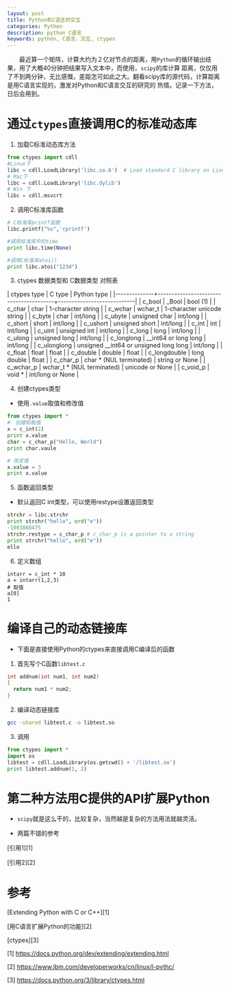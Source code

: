 ```yaml
---
layout: post
title: Python和C语言的交互
categories: Python
description: python C语言
keywords: python, C语言，交互, ctypes
---
```


　　最近算一个矩阵，计算大约为２亿对节点的距离，用`Python`的循环输出结果，用了大概40分钟把结果写入文本中，而使用，`scipy`的库计算
距离，仅仅用了不到两分钟，无比感慨，差距怎可如此之大。翻看scipy库的源代码，计算距离是用C语言实现的，激发对Python和C语言交互的研究的
热情。记录一下方法，日后会用到。


# 通过`ctypes`直接调用C的标准动态库

1. 加载C标准动态库方法

```python
from ctypes import cdll
#Linux下
libc = cdll.LoadLibrary('libc.so.6')  # Load standard C library on Linux
# Mac下
libc = cdll.LoadLibrary('libc.dylib')
# Win 下
libc = cdll.msvcrt
````

2. 调用C标准库函数
```python
# C标准库printf函数
libc.printf("%s",'cprintf')

#调用标准库中的time
print libc.time(None)

#调用C标准库atoi()
print libc.atoi("1234")
```


3. ctypes 数据类型和 C数据类型 对照表


| ctypes type  | C type                                 | Python type                |
|--------------+----------------------------------------+----------------------------|
| c_bool       | _Bool                                  | bool (1)                   |
| c_char       | char                                   | 1-character string         |
| c_wchar      | wchar_t                                | 1-character unicode string |
| c_byte       | char                                   | int/long                   |
| c_ubyte      | unsigned char                          | int/long                   |
| c_short      | short                                  | int/long                   |
| c_ushort     | unsigned short                         | int/long                   |
| c_int        | int                                    | int/long                   |
| c_uint       | unsigned int                           | int/long                   |
| c_long       | long                                   | int/long                   |
| c_ulong      | unsigned long                          | int/long                   |
| c_longlong   | __int64 or long long                   | int/long                   |
| c_ulonglong  | unsigned __int64 or unsigned long long | int/long                   |
| c_float      | float                                  | float                      |
| c_double     | double                                 | float                      |
| c_longdouble | long double                            | float                      |
| c_char_p     | char * (NUL terminated)                | string or None             |
| c_wchar_p    | wchar_t * (NUL terminated)             | unicode or None            |
| c_void_p     | void *                                 | int/long or None           |

4. 创建ctypes类型

* 使用`.value`取值和修改值

```python
from ctypes import *
#　创建和取值
x = c_int(2)
print x.value
char = c_char_p("Hello, World")
print char.vaule

# 改变值
x.value = 3
print x.value
```

5. 函数返回类型

* 默认返回C int类型，可以使用restype设置返回类型

```python
strchr = libc.strchr
print strchr("hello", ord("e"))
-1003868475
strchr.restype = c_char_p # c_char_p is a pointer to a string
print strchr("hello", ord("e"))
ello
```

6. 定义数组

```
intarr = c_int * 10
a = intarr(1,2,3)
# 取值
a[0]
1
```



# 编译自己的动态链接库

* 下面是直接使用Python的ctypes来直接调用C编译后的函数

1. 首先写个C函数`libtest.c`

```c
int addnum(int num1, int num2)
{
  return num1 * num2;
}
```

2. 编译动态链接库

```bash
gcc -shared libtest.c -o libtest.so

```

3. 调用

```python
from ctypes import *
import os
libtest = cdll.LoadLibrary(os.getcwd() + '/libtest.so')
print libtest.addnum(1, 2)

```


# 第二种方法用C提供的API扩展Python

* `scipy`就是这么干的，比较复杂，当然越是复杂的方法用法就越灵活。

* 两篇不错的参考

[引用1][1]

[引用2][2]











# 参考

[Extending Python with C or C++][1]

[用C语言扩展Python的功能][2]

[ctypes][3]


[1] https://docs.python.org/dev/extending/extending.html

[2] https://www.ibm.com/developerworks/cn/linux/l-pythc/

[3] https://docs.python.org/3/library/ctypes.html